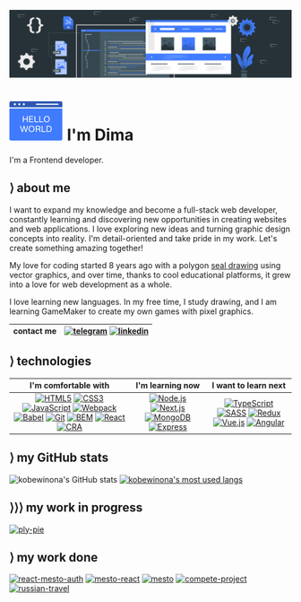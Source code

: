 ![cover](/images/static-website-animate-9.svg)

# ![hello](/images/hello-world-4.svg) I'm Dima

I'm a Frontend developer.

## &rang; about me

I want to expand my knowledge and become a full-stack web developer, constantly learning and discovering new opportunities in creating websites and web applications. I love exploring new ideas and turning graphic design concepts into reality. I'm detail-oriented and take pride in my work. Let's create something amazing together!

My love for coding started 8 years ago with a polygon [seal drawing](https://youtu.be/5zjvOJTqr3Q) using vector graphics, and over time, thanks to cool educational platforms, it grew into a love for web development as a whole.

I love learning new languages. In my free time, I study drawing, and I am learning GameMaker to create my own games with pixel graphics.

| contact me | [![telegram](https://img.shields.io/badge/d_klimkin-f9f9f9?style=for-the-badge&logo=telegram)](https://t.me/d_klimkin) [![linkedin](https://img.shields.io/badge/dima_klimkin-f9f9f9?style=for-the-badge&logoColor=0b66c2&logo=linkedin)](https://www.linkedin.com/in/dima-klimkin-259164192/) |
|:----------:|:----------------------------------------------------------------------------------------------------------------------------------------------------------------------------------------------------------------------------------------------------------------------------------------------:|

## &rang; technologies

|                                                                                                                                                                                                                                                                                                                                                                                                                                                                                                                                    I'm comfortable with                                                                                                                                                                                                                                                                                                                                                                                                                                                                                                                                     |                                                                                                                                                                                                                                             I'm learning now                                                                                                                                                                                                                                              |                                                                                                                                                                                                                                                                                                          I want to learn next                                                                                                                                                                                                                                                                                                          |
|:-------------------------------------------------------------------------------------------------------------------------------------------------------------------------------------------------------------------------------------------------------------------------------------------------------------------------------------------------------------------------------------------------------------------------------------------------------------------------------------------------------------------------------------------------------------------------------------------------------------------------------------------------------------------------------------------------------------------------------------------------------------------------------------------------------------------------------------------------------------------------------------------------------------------------------------------------------------------------------------------------------------------------------------------------------------------------------------------:|:---------------------------------------------------------------------------------------------------------------------------------------------------------------------------------------------------------------------------------------------------------------------------------------------------------------------------------------------------------------------------------------------------------------------------------------------------------------------------------------------------------:|:--------------------------------------------------------------------------------------------------------------------------------------------------------------------------------------------------------------------------------------------------------------------------------------------------------------------------------------------------------------------------------------------------------------------------------------------------------------------------------------------------------------------------------------------------------------------------------------------------------------------------------------:|
| [![HTML5](https://img.shields.io/badge/HTML5-f9f9f9?style=for-the-badge&logo=HTML5)](https://dev.w3.org/html5/spec-LC/) [![CSS3](https://img.shields.io/badge/CSS3-f9f9f9?logoColor=264BDC&style=for-the-badge&logo=CSS3)](https://www.w3.org/TR/CSS/#css) [![JavaScript](https://img.shields.io/badge/JavaScript-f9f9f9?style=for-the-badge&logo=JavaScript)](https://www.javascript.com) [![Webpack](https://img.shields.io/badge/Webpack-f9f9f9?style=for-the-badge&logo=webpack)](https://webpack.js.org) [![Babel](https://img.shields.io/badge/Babel-f9f9f9?style=for-the-badge&logo=babel)](https://babeljs.io) [![Git](https://img.shields.io/badge/Git-f9f9f9?style=for-the-badge&logo=git)](https://git-scm.com) [![BEM](https://img.shields.io/badge/BEM-f9f9f9?logoColor=black&style=for-the-badge&logo=bem)](https://en.bem.info/methodology/) [![React](https://img.shields.io/badge/React-f9f9f9?style=for-the-badge&logo=React)](https://react.dev) [![CRA](https://img.shields.io/badge/CRA-f9f9f9?style=for-the-badge&logo=createreactapp)](https://create-react-app.dev) | [![Node.js](https://img.shields.io/badge/Node.js-f9f9f9?style=for-the-badge&logo=Node.js)](https://nodejs.org/en) [![Next.js](https://img.shields.io/badge/NextJS-f9f9f9?style=for-the-badge&logoColor=000000&logo=nextdotjs)](https://nextjs.org) [![MongoDB](https://img.shields.io/badge/MongoDB-f9f9f9?style=for-the-badge&logo=mongodb)](https://www.mongodb.com) [![Express](https://img.shields.io/badge/Express-f9f9f9?style=for-the-badge&logoColor=000000&logo=express)](https://expressjs.com) | [![TypeScript](https://img.shields.io/badge/TypeScript-f9f9f9?style=for-the-badge&logo=typescript)](https://dev.w3.org/html5/spec-LC/) [![SASS](https://img.shields.io/badge/SASS-f9f9f9?style=for-the-badge&logoColor=cc6699&logo=sass)](https://nextjs.org) [![Redux](https://img.shields.io/badge/Redux-f9f9f9?style=for-the-badge&logoColor=764abc&logo=redux)](https://redux.js.org) [![Vue.js](https://img.shields.io/badge/Vue.js-f9f9f9?style=for-the-badge&logo=vuedotjs)](https://vuejs.org) [![Angular](https://img.shields.io/badge/Angular-f9f9f9?style=for-the-badge&logoColor=dd0031&logo=angular)](https://angular.io) |

## &rang; my GitHub stats

![kobewinona's GitHub stats](https://github-readme-stats.vercel.app/api?username=kobewinona&count_private=true&include_all_commits=true&show_icons=true&icon_color=e0e0e0&border_radius=5&hide_border=true&bg_color=f9f9f9&title_color=407bfd&line_height=21px&hide_title=true) [![kobewinona's most used langs](https://github-readme-stats.vercel.app/api/top-langs/?username=kobewinona&layout=compact&border_radius=5&hide_border=true&bg_color=f9f9f9&title_color=407bfd&custom_title=My%20Most%20Used%20Languagues)](https://github.com/anuraghazra/github-readme-stats)

## &rang;&rang;&rang; my work in progress

[![ply-pie](https://github-readme-stats.vercel.app/api/pin/?username=kobewinona&repo=ply-pie&icon_color=e0e0e0&border_radius=5&hide_border=true&bg_color=407BFD&title_color=f9f9f9&text_color=f9f9f9)](https://github.com/kobewinona/ply-pie)

## &rang; my work done

[![react-mesto-auth](https://github-readme-stats.vercel.app/api/pin/?username=kobewinona&repo=react-mesto-auth&icon_color=e0e0e0&border_radius=5&hide_border=true&bg_color=f9f9f9&title_color=407bfd)](https://github.com/kobewinona/react-mesto-auth) [![mesto-react](https://github-readme-stats.vercel.app/api/pin/?username=kobewinona&repo=mesto-react&icon_color=e0e0e0&border_radius=5&hide_border=true&bg_color=f9f9f9&title_color=407bfd)](https://github.com/kobewinona/mesto-react) [![mesto](https://github-readme-stats.vercel.app/api/pin/?username=kobewinona&repo=mesto&icon_color=e0e0e0&border_radius=5&hide_border=true&bg_color=f9f9f9&title_color=407bfd)](https://github.com/kobewinona/mesto) [![compete-project](https://github-readme-stats.vercel.app/api/pin/?username=kobewinona&repo=compete-project&icon_color=e0e0e0&border_radius=5&hide_border=true&bg_color=f9f9f9&title_color=407bfd)](https://github.com/kobewinona/compete-project) [![russian-travel](https://github-readme-stats.vercel.app/api/pin/?username=kobewinona&repo=russian-travel&icon_color=e0e0e0&border_radius=5&hide_border=true&bg_color=f9f9f9&title_color=407bfd)](https://github.com/kobewinona/russian-travel)

[//]: # (## &rang; my LeetCode stats)

[//]: # ()
[//]: # (![Leetcode Stats]&#40;https://leetcard.jacoblin.cool/kobewinona?ext=heatmap&border_radius=8&border=0&bg_color=f9f9f9&#41;)